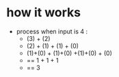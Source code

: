 # how it works

* process when input is 4 :
  * (3)   +  (2)
  * (2)   +  (1)  +  (1)  +  (0)         
  * (1)+(0) +  (1)+(0)  +(1)+(0)   + (0)
  * == 1 + 1 + 1
  * == 3
